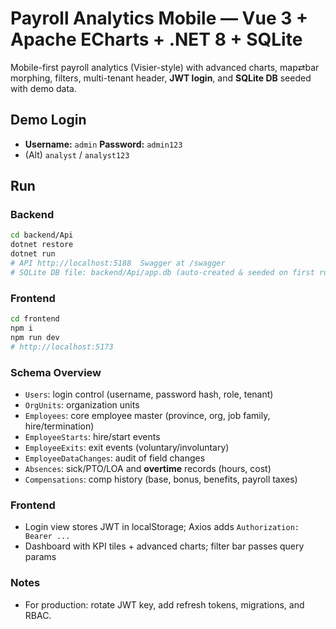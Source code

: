 # Payroll Analytics Mobile — Vue 3 + Apache ECharts + .NET 8 + SQLite

Mobile-first payroll analytics (Visier-style) with advanced charts, map⇄bar morphing, filters, multi-tenant header, **JWT login**, and **SQLite DB** seeded with demo data.

## Demo Login
- **Username:** `admin`  **Password:** `admin123`
- (Alt) `analyst` / `analyst123`

## Run

### Backend
```bash
cd backend/Api
dotnet restore
dotnet run
# API http://localhost:5188  Swagger at /swagger
# SQLite DB file: backend/Api/app.db (auto-created & seeded on first run)
```

### Frontend
```bash
cd frontend
npm i
npm run dev
# http://localhost:5173
```

### Schema Overview
- `Users`: login control (username, password hash, role, tenant)
- `OrgUnits`: organization units
- `Employees`: core employee master (province, org, job family, hire/termination)
- `EmployeeStarts`: hire/start events
- `EmployeeExits`: exit events (voluntary/involuntary)
- `EmployeeDataChanges`: audit of field changes
- `Absences`: sick/PTO/LOA and **overtime** records (hours, cost)
- `Compensations`: comp history (base, bonus, benefits, payroll taxes)

### Frontend
- Login view stores JWT in localStorage; Axios adds `Authorization: Bearer ...`
- Dashboard with KPI tiles + advanced charts; filter bar passes query params

### Notes
- For production: rotate JWT key, add refresh tokens, migrations, and RBAC.
